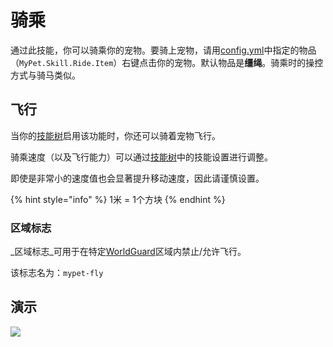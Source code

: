 # 骑乘

通过此技能，你可以骑乘你的宠物。要骑上宠物，请用[config.yml](../setup/configurations/config.yml.md)中指定的物品（`MyPet.Skill.Ride.Item`）右键点击你的宠物。默认物品是**缰绳**。骑乘时的操控方式与骑马类似。

## 飞行

当你的[技能树](../systems/skilltrees/)启用该功能时，你还可以骑着宠物飞行。

骑乘速度（以及飞行能力）可以通过[技能树](../systems/skilltrees/)中的技能设置进行调整。

即使是非常小的速度值也会显著提升移动速度，因此请谨慎设置。

{% hint style="info" %}
1米 = 1个方块
{% endhint %}

### 区域标志

_区域标志_可用于在特定[WorldGuard](http://dev.bukkit.org/bukkit-plugins/worldguard/)区域内禁止/允许飞行。

该标志名为：`mypet-fly`

## 演示  

![](../.gitbook/assets/ride.gif)